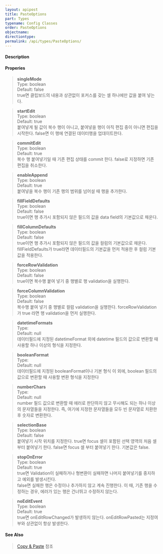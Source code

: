 ```yaml
---
layout: apipost
title: PasteOptions
part: Types
typename: Config Classes
order: PasteOptions
objectname: 
directiontype: 
permalink: /api/types/PasteOptions/
---
```



#### Description

>

#### Properies

> **singleMode**  
> Type: boolean  
> Default: false  
> true면 클립보드의 내용과 상관없이 포커스를 갖는 셀 하나에만 값을 붙여 넣는다.  

> **startEdit**  
> Type: boolean  
> Default: true  
> 붙여넣게 될 값이 복수 행이 아니고, 붙여넣을 행이 아직 편집 중이 아니면 편집을 시작한다. false면 이 행에 연결된 데이터행을 업데이트한다.

> **commitEdit**  
> Type: boolean  
> Default: true  
> 복수 행 붙여넣기일 때 기존 편집 상태를 commit 한다. false로 지정하면 기존 편집을 취소한다. 

> **enableAppend**  
> Type: boolean  
> Default: true  
> 붙여넣을 복수 행이 기존 행의 범위를 넘어설 때 행을 추가한다.  

> **fillFieldDefaults**  
> Type: boolean  
> Default: false  
> true이면 행 추가시 포함되지 않은 필드의 값을 data field의 기본값으로 채운다.  

> **fillColumnDefaults**  
> Type: boolean  
> Default: false  
> true이면 행 추가시 포함되지 않은 필드의 값을 컬럼의 기본값으로 채운다. fillFieldDefaults가   true라면 데이터필드의 기본값을 먼저 적용한 후 컬럼 기본값을 적용한다.  

> **forceRowValidation**  
> Type: boolean  
> Default: false  
> true이면 복수행 붙여 넣기 중 행별로 행 validation을 실행한다.  

> **forceColumnValidation**  
> Type: boolean  
> Default: false  
> 복수행 붙여 넣기 중 행별로 컬럼 validation을 실행한다. forceRowValidation가 true 라면 행 validation을 먼저 실행한다.

> **datetimeFormats**  
> Type:  
> Default: null  
> 데이터필드에 지정된 datetimeFormat 외에 datetime 필드의 값으로 변환할 때 사용할 하나 이상의 형식을 지정한다.

> **booleanFormat**  
> Type:  
> Default: null  
> 데이터필드에 지정된 booleanFormat이나 기본 형식 이 외에, boolean 필드의 값으로 변환할 때 사용할 변환 형식을 지정한다

> **numberChars**  
> Type:  
> Default: null  
> number 필드 값으로 변환할 때 에러로 판단하지 않고 무시해도 되는 하나 이상의 문자열들을 지정한다. 즉, 여기에 지정한 문자열들을 모두 빈 문자열로 치환한 후 숫자로 변환한다.

> **selectionBase**  
> Type: boolean  
> Default: false  
> 붙여넣기 시작 위치를 지정한다. true면 focus 셀이 포함된 선택 영역의 처음 셀부터 붙여넣기 한다. false면 focus 셀 부터 붙여넣기 한다. 기본값은 false.

> **stopOnError**  
> Type: boolean  
> Default: true  
> true면 Validation이 실패하거나 형변환이 실패하면 나머지 붙여넣기를 중지하고 예외를 발생시킨다.  
> false면 실패한 행은 수정이나 추가하지 않고 계속 진행한다. 이 때, 기존 행을 수정하는 경우, 에러가 있는 행은 건너뛰고 수정하지 않는다.   

> **noEditEvent**  
> Type: boolean  
> Default: true  
> true면 onEditRowChanged가 발생하지 않는다. onEditRowPasted는 지정여부와 상관없이 항상 발생한다.  

#### See Also

> [Copy & Paste](http://demo.realgrid.net/Demo/CopyAndPaste) 참조

  